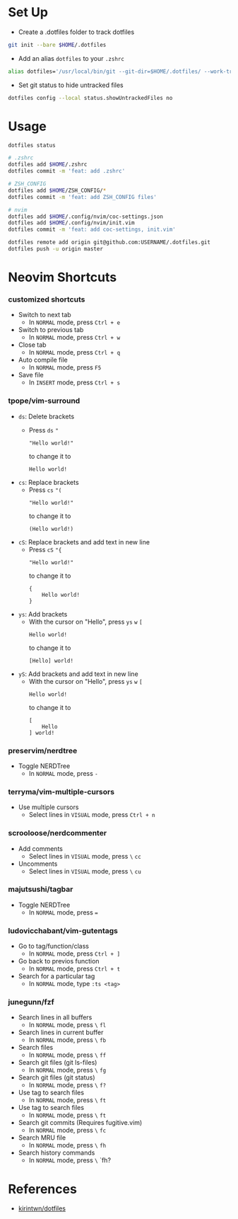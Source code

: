 # Set Up

* Create a .dotfiles folder to track dotfiles
```bash
git init --bare $HOME/.dotfiles
```

* Add an alias `dotfiles` to your `.zshrc`
```bash
alias dotfiles='/usr/local/bin/git --git-dir=$HOME/.dotfiles/ --work-tree=$HOME'
```

* Set git status to hide untracked files
```bash
dotfiles config --local status.showUntrackedFiles no
```

# Usage

```bash
dotfiles status

# .zshrc
dotfiles add $HOME/.zshrc
dotfiles commit -m 'feat: add .zshrc'

# ZSH_CONFIG
dotfiles add $HOME/ZSH_CONFIG/*
dotfiles commit -m 'feat: add ZSH_CONFIG files'

# nvim
dotfiles add $HOME/.config/nvim/coc-settings.json
dotfiles add $HOME/.config/nvim/init.vim
dotfiles commit -m 'feat: add coc-settings, init.vim'

dotfiles remote add origin git@github.com:USERNAME/.dotfiles.git
dotfiles push -u origin master
```

# Neovim Shortcuts

### customized shortcuts
  - Switch to next tab
    - In `NORMAL` mode, press `Ctrl + e`
  - Switch to previous tab
    - In `NORMAL` mode, press `Ctrl + w`
  - Close tab
    - In `NORMAL` mode, press `Ctrl + q`
  - Auto compile file
    - In `NORMAL` mode, press `F5`
  - Save file
    - In `INSERT` mode, press `Ctrl + s`

### tpope/vim-surround
  - `ds`: Delete brackets
    - Press `ds` `"`
    
      ```
      "Hello world!"
      ```
      to change it to
      ```
      Hello world!
      ```
  - `cs`: Replace brackets
    - Press `cs` `"(`
      ```
      "Hello world!"
      ```
      to change it to
      ```
      (Hello world!)
      ```
  - `cS`: Replace brackets and add text in new line
    - Press `cS` `"{`
      ```
      "Hello world!"
      ```
      to change it to
      ```
      {
          Hello world!
      }
      ```
  - `ys`: Add brackets
    - With the cursor on "Hello", press `ys` `w` `[`
      ```
      Hello world!
      ```
      to change it to
      ```
      [Hello] world!
      ```
  - `yS`: Add brackets and add text in new line
    - With the cursor on "Hello", press `ys` `w` `[`
      ```
      Hello world!
      ```
      to change it to
      ```
      [
          Hello
      ] world!
      ```

### preservim/nerdtree
 - Toggle NERDTree
   - In `NORMAL` mode, press `-`

### terryma/vim-multiple-cursors
 - Use multiple cursors
   - Select lines in `VISUAL` mode, press `Ctrl + n`

### scrooloose/nerdcommenter
  - Add comments
    - Select lines in `VISUAL` mode, press `\` `cc`
  - Uncomments
    - Select lines in `VISUAL` mode, press `\` `cu`

### majutsushi/tagbar
 - Toggle NERDTree
    - In `NORMAL` mode, press `=`

### ludovicchabant/vim-gutentags
 - Go to tag/function/class
    - In `NORMAL` mode, press `Ctrl + ]`
 - Go back to previos function
    - In `NORMAL` mode, press `Ctrl + t`
 - Search for a particular tag
    - In `NORMAL` mode, type `:ts <tag>`

### junegunn/fzf
 - Search lines in all buffers
    - In `NORMAL` mode, press `\` `fl`
 - Search lines in current buffer
    - In `NORMAL` mode, press `\` `fb`
 - Search files
    - In `NORMAL` mode, press `\` `ff`
 - Search git files (git ls-files)
    - In `NORMAL` mode, press `\` `fg`
 - Search git files (git status)
    - In `NORMAL` mode, press `\` `f?`
 - Use tag to search files
    - In `NORMAL` mode, press `\` `ft`
 - Use tag to search files
    - In `NORMAL` mode, press `\` `ft`
 - Search git commits (Requires fugitive.vim)
    - In `NORMAL` mode, press `\` `fc`
 - Search MRU file
    - In `NORMAL` mode, press `\` `fh`
 - Search history commands
    - In `NORMAL` mode, press `\` `fh?

# References
* [kirintwn/dotfiles](https://github.com/kirintwn/dotfiles)

